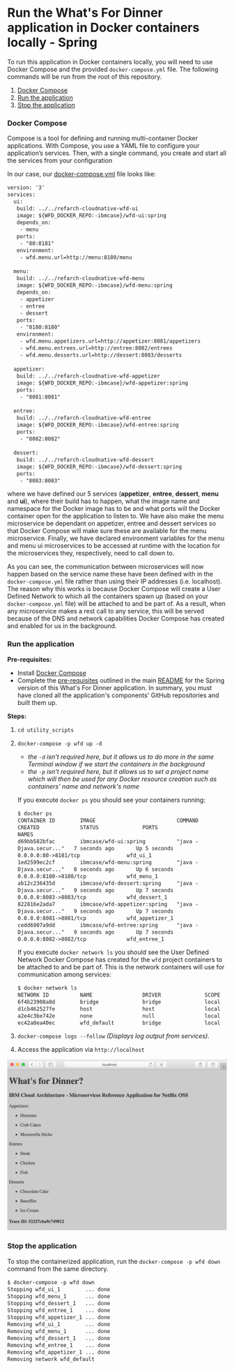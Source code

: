 # Run the What's For Dinner application in Docker containers locally - Spring

To run this application in Docker containers locally, you will need to use Docker Compose and the provided `docker-compose.yml` file.
The following commands will be run from the root of this repository.

1. [Docker Compose](#docker-compose)
2. [Run the application](#run-the-application)
3. [Stop the application](#stop-the-application)

### Docker Compose

Compose is a tool for defining and running multi-container Docker applications. With Compose, you use a YAML file to configure your application’s services. Then, with a single command, you create and start all the services from your configuration

In our case, our [docker-compose.yml](utility_scripts/docker-compose.yml) file looks like:

```
version: '3'
services:
  ui:
   build: ../../refarch-cloudnative-wfd-ui
   image: ${WFD_DOCKER_REPO:-ibmcase}/wfd-ui:spring
   depends_on:
    - menu
   ports:
    - "80:8181"
   environment:
    - wfd.menu.url=http://menu:8180/menu

  menu:
   build: ../../refarch-cloudnative-wfd-menu
   image: ${WFD_DOCKER_REPO:-ibmcase}/wfd-menu:spring
   depends_on:
    - appetizer
    - entree
    - dessert
   ports:
    - "8180:8180"
   environment:
    - wfd.menu.appetizers.url=http://appetizer:8081/appetizers
    - wfd.menu.entrees.url=http://entree:8082/entrees
    - wfd.menu.desserts.url=http://dessert:8083/desserts

  appetizer:
   build: ../../refarch-cloudnative-wfd-appetizer
   image: ${WFD_DOCKER_REPO:-ibmcase}/wfd-appetizer:spring
   ports:
    - "8081:8081"

  entree:
   build: ../../refarch-cloudnative-wfd-entree
   image: ${WFD_DOCKER_REPO:-ibmcase}/wfd-entree:spring
   ports:
    - "8082:8082"

  dessert:
   build: ../../refarch-cloudnative-wfd-dessert
   image: ${WFD_DOCKER_REPO:-ibmcase}/wfd-dessert:spring
   ports:
    - "8083:8083"
```

where we have defined our 5 services (**appetizer**, **entree**, **dessert**, **menu** and **ui**), where their build has to happen, what the image name and namespace for the Docker image has to be and what ports will the Docker container open for the application to listen to. We have also make the menu microservice be dependant on appetizer, entree and dessert services so that Docker Compose will make sure these are available for the menu microservice. Finally, we have declared environment variables for the menu and menu ui microservices to be accessed at runtime with the location for the microservices they, respectively, need to call down to.

As you can see, the communication between microservices will now happen based on the service name these have been defined with in the `docker-compose.yml` file rather than using their IP addresses (i.e. localhost). The reason why this works is because Docker Compose will create a User Defined Network to which all the containers spawn up (based on your `docker-compose.yml` file) will be attached to and be part of.
As a result, when any microservice makes a rest call to any service, this will be served because of the DNS and network capabilities Docker Compose has created and enabled for us in the background.

### Run the application

**Pre-requisites:**

   - Install [Docker Compose](https://docs.docker.com/compose/install/)
   - Complete the [pre-requisites](README.md#pre-requisites) outlined in the main [README](README.md) for the Spring version of this What's For Dinner application. In summary, you must have cloned all the application's components' GitHub repositories and built them up.

**Steps:**

1. `cd utility_scripts`
2. `docker-compose -p wfd up -d`
   - _the `-d` isn't required here, but it allows us to do more in the same Terminal window if we start the containers in the background_
   - _the `-p` isn't required here, but it allows us to set a project name which will then be used for any Docker resource creation such as containers' name and network's name_

   If you execute `docker ps` you should see your containers running:
   ```
   $ docker ps
   CONTAINER ID        IMAGE                          COMMAND                  CREATED             STATUS              PORTS                              NAMES
   d69bb582bfac        ibmcase/wfd-ui:spring          "java -Djava.secur..."   7 seconds ago       Up 5 seconds        0.0.0.0:80->8181/tcp               wfd_ui_1
   1ed2599ec2cf        ibmcase/wfd-menu:spring        "java -Djava.secur..."   8 seconds ago       Up 6 seconds        0.0.0.0:8180->8180/tcp             wfd_menu_1
   ab12c236435d        ibmcase/wfd-dessert:spring     "java -Djava.secur..."   9 seconds ago       Up 7 seconds        0.0.0.0:8083->8083/tcp             wfd_dessert_1
   822816e2ada7        ibmcase/wfd-appetizer:spring   "java -Djava.secur..."   9 seconds ago       Up 7 seconds        0.0.0.0:8081->8081/tcp             wfd_appetizer_1
   cedd6907a9dd        ibmcase/wfd-entree:spring      "java -Djava.secur..."   9 seconds ago       Up 7 seconds        0.0.0.0:8082->8082/tcp             wfd_entree_1
   ```

   If you execute `docker network ls` you should see the User Defined Network Docker Compose has created for the `wfd` project containers to be attached to and be part of. This is the network containers will use for communication among services:
   ```
   $ docker network ls
   NETWORK ID          NAME                DRIVER              SCOPE
   6f4b23908a8d        bridge              bridge              local
   d1cb462527fe        host                host                local
   a2e4c3be742e        none                null                local
   ec42a0ea40ec        wfd_default         bridge              local
   ```

4. `docker-compose logs --follow` _(Displays log output from services)_.
5. Access the application via `http://localhost`

![Application](static/imgs/docker_local_readme/app.png)

### Stop the application

To stop the containerized application, run the `docker-compose -p wfd down` command from the same directory.

```
$ docker-compose -p wfd down
Stopping wfd_ui_1        ... done
Stopping wfd_menu_1      ... done
Stopping wfd_dessert_1   ... done
Stopping wfd_entree_1    ... done
Stopping wfd_appetizer_1 ... done
Removing wfd_ui_1        ... done
Removing wfd_menu_1      ... done
Removing wfd_dessert_1   ... done
Removing wfd_entree_1    ... done
Removing wfd_appetizer_1 ... done
Removing network wfd_default
```
